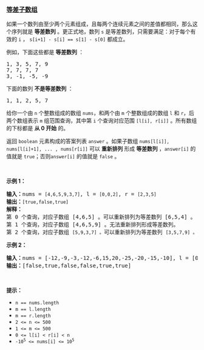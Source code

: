 ### [等差子数组](https://leetcode-cn.com/problems/arithmetic-subarrays)

<p>如果一个数列由至少两个元素组成，且每两个连续元素之间的差值都相同，那么这个序列就是 <strong>等差数列</strong> 。更正式地，数列 <code>s</code> 是等差数列，只需要满足：对于每个有效的 <code>i</code> ， <code>s[i+1] - s[i] == s[1] - s[0]</code> 都成立。</p>

<p>例如，下面这些都是 <strong>等差数列</strong> ：</p>

<pre>1, 3, 5, 7, 9
7, 7, 7, 7
3, -1, -5, -9</pre>

<p>下面的数列 <strong>不是等差数列</strong> ：</p>

<pre>1, 1, 2, 5, 7</pre>

<p>给你一个由 <code>n</code> 个整数组成的数组 <code>nums</code>，和两个由 <code>m</code> 个整数组成的数组 <code>l</code> 和 <code>r</code>，后两个数组表示 <code>m</code> 组范围查询，其中第 <code>i</code> 个查询对应范围 <code>[l[i], r[i]]</code> 。所有数组的下标都是 <strong>从 0 开始</strong> 的。</p>

<p>返回<em> </em><code>boolean</code> 元素构成的答案列表 <code>answer</code> 。如果子数组 <code>nums[l[i]], nums[l[i]+1], ... , nums[r[i]]</code> 可以 <strong>重新排列</strong> 形成 <strong>等差数列</strong> ，<code>answer[i]</code> 的值就是 <code>true</code>；否则<code>answer[i]</code> 的值就是 <code>false</code> 。</p>

<p> </p>

<p><strong>示例 1：</strong></p>

<pre><strong>输入：</strong>nums = <code>[4,6,5,9,3,7]</code>, l = <code>[0,0,2]</code>, r = <code>[2,3,5]</code>
<strong>输出：</strong><code>[true,false,true]</code>
<strong>解释：</strong>
第 0 个查询，对应子数组 [4,6,5] 。可以重新排列为等差数列 [6,5,4] 。
第 1 个查询，对应子数组 [4,6,5,9] 。无法重新排列形成等差数列。
第 2 个查询，对应子数组 <code>[5,9,3,7] 。</code>可以重新排列为等差数列 <code>[3,5,7,9] 。</code></pre>

<p><strong>示例 2：</strong></p>

<pre><strong>输入：</strong>nums = [-12,-9,-3,-12,-6,15,20,-25,-20,-15,-10], l = [0,1,6,4,8,7], r = [4,4,9,7,9,10]
<strong>输出：</strong>[false,true,false,false,true,true]
</pre>

<p> </p>

<p><strong>提示：</strong></p>

<ul>
	<li><code>n == nums.length</code></li>
	<li><code>m == l.length</code></li>
	<li><code>m == r.length</code></li>
	<li><code>2 &lt;= n &lt;= 500</code></li>
	<li><code>1 &lt;= m &lt;= 500</code></li>
	<li><code>0 &lt;= l[i] &lt; r[i] &lt; n</code></li>
	<li><code>-10<sup>5</sup> &lt;= nums[i] &lt;= 10<sup>5</sup></code></li>
</ul>
